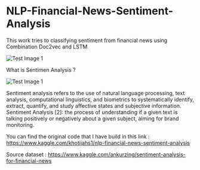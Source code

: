 # NLP-Financial-News-Sentiment-Analysis

This work tries to classifying sentiment from financial news using Combination Doc2vec and LSTM

![Test Image 1](https://miro.medium.com/max/6656/1*99ToSc3FWZWlZ_BPcTe9zQ.png)


What is Sentimen Analysis ?

![Test Image 1](https://mk0ecommercefas531pc.kinstacdn.com/wp-content/uploads/2019/12/sentiment-analysis.png)



Sentiment analysis refers to the use of natural language processing, text analysis, computational linguistics, and biometrics to systematically identify, extract, quantify, and study affective states and subjective information. Sentiment Analysis [2]: the process of understanding if a given text is talking positively or negatively about a given subject, aiming for brand monitoring.

You can find the original code that I have build in this link : https://www.kaggle.com/khotijahs1/nlp-financial-news-sentiment-analysis

Source dataset : https://www.kaggle.com/ankurzing/sentiment-analysis-for-financial-news
